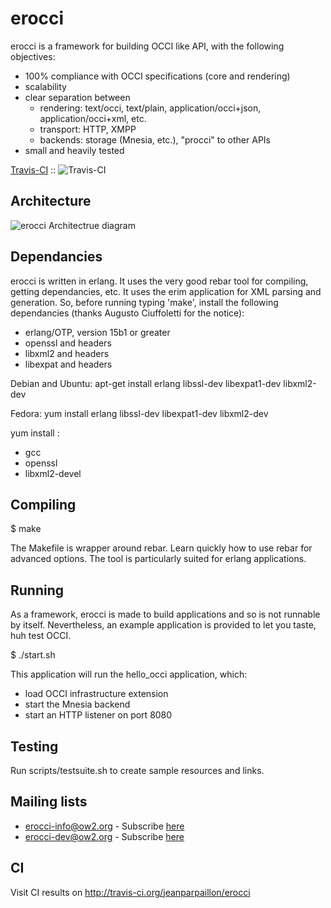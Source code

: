 # erocci

erocci is a framework for building OCCI like API, with the following objectives:
* 100% compliance with OCCI specifications (core and rendering)
* scalability
* clear separation between 
  * rendering: text/occi, text/plain, application/occi+json, application/occi+xml, etc.
  * transport: HTTP, XMPP
  * backends: storage (Mnesia, etc.), "procci" to other APIs
* small and heavily tested

[Travis-CI](http://travis-ci.org/jeanparpaillon/erocci) :: ![Travis-CI](https://secure.travis-ci.org/jeanparpaillon/erocci.png)

## Architecture

<img src="https://raw.github.com/jeanparpaillon/erocci/master/doc/erocci.png" alt="erocci Architectrue diagram" />

## Dependancies

erocci is written in erlang. It uses the very good rebar tool for
compiling, getting dependancies, etc.  It uses the erim application
for XML parsing and generation.  So, before running typing 'make',
install the following dependancies (thanks Augusto Ciuffoletti for the
notice):

* erlang/OTP, version 15b1 or greater
* openssl and headers
* libxml2 and headers
* libexpat and headers

Debian and Ubuntu: apt-get install erlang libssl-dev libexpat1-dev libxml2-dev



Fedora: 
yum install erlang libssl-dev libexpat1-dev libxml2-dev

yum install : 
* gcc
* openssl
* libxml2-devel

## Compiling

$ make

The Makefile is wrapper around rebar. Learn quickly how to use rebar
for advanced options. The tool is particularly suited for erlang
applications.

## Running

As a framework, erocci is made to build applications and so is not
runnable by itself. Nevertheless, an example application is provided
to let you taste, huh test OCCI.

$ ./start.sh

This application will run the hello_occi application, which:
* load OCCI infrastructure extension
* start the Mnesia backend
* start an HTTP listener on port 8080

## Testing

Run scripts/testsuite.sh to create sample resources and links.

## Mailing lists

* [erocci-info@ow2.org](mailto:erocci-info@ow2.org) - Subscribe [here](http://forge.ow2.org/mail/?group_id=429)
* [erocci-dev@ow2.org](mailto:erocci-dev@ow2.org) - Subscribe [here](http://forge.ow2.org/mail/?group_id=429)

## CI

Visit CI results on http://travis-ci.org/jeanparpaillon/erocci
